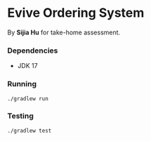 # Evive Ordering System

By **Sijia Hu** for take-home assessment.

### Dependencies

- JDK 17

### Running

```
./gradlew run
```

### Testing

```
./gradlew test
```